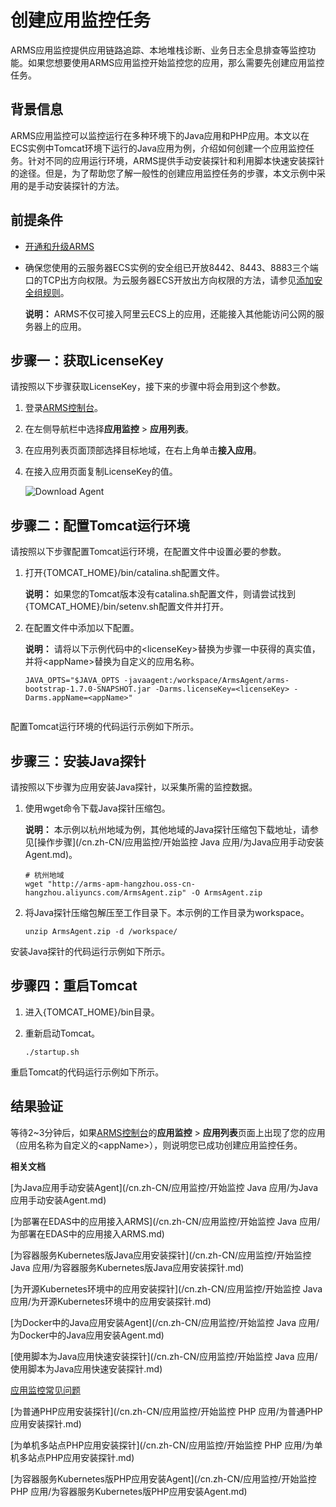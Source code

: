 # 创建应用监控任务

ARMS应用监控提供应用链路追踪、本地堆栈诊断、业务日志全息排查等监控功能。如果您想要使用ARMS应用监控开始监控您的应用，那么需要先创建应用监控任务。

## 背景信息

ARMS应用监控可以监控运行在多种环境下的Java应用和PHP应用。本文以在ECS实例中Tomcat环境下运行的Java应用为例，介绍如何创建一个应用监控任务。针对不同的应用运行环境，ARMS提供手动安装探针和利用脚本快速安装探针的途径。但是，为了帮助您了解一般性的创建应用监控任务的步骤，本文示例中采用的是手动安装探针的方法。

## 前提条件

-   [开通和升级ARMS](/cn.zh-CN/快速入门/开通和升级ARMS.md)
-   确保您使用的云服务器ECS实例的安全组已开放8442、8443、8883三个端口的TCP出方向权限。为云服务器ECS开放出方向权限的方法，请参见[添加安全组规则](/cn.zh-CN/安全/安全组/添加安全组规则.md)。

    **说明：** ARMS不仅可接入阿里云ECS上的应用，还能接入其他能访问公网的服务器上的应用。


## 步骤一：获取LicenseKey

请按照以下步骤获取LicenseKey，接下来的步骤中将会用到这个参数。

1.  登录[ARMS控制台](https://arms.console.aliyun.com/#/home)。
2.  在左侧导航栏中选择**应用监控** \> **应用列表**。
3.  在应用列表页面顶部选择目标地域，在右上角单击**接入应用**。
4.  在接入应用页面复制LicenseKey的值。

    ![Download Agent](https://static-aliyun-doc.oss-accelerate.aliyuncs.com/assets/img/zh-CN/6611994061/p44353.png)


## 步骤二：配置Tomcat运行环境

请按照以下步骤配置Tomcat运行环境，在配置文件中设置必要的参数。

1.  打开\{TOMCAT\_HOME\}/bin/catalina.sh配置文件。

    **说明：** 如果您的Tomcat版本没有catalina.sh配置文件，则请尝试找到\{TOMCAT\_HOME\}/bin/setenv.sh配置文件并打开。

2.  在配置文件中添加以下配置。

    **说明：** 请将以下示例代码中的<licenseKey\>替换为步骤一中获得的真实值，并将<appName\>替换为自定义的应用名称。

    ```
    JAVA_OPTS="$JAVA_OPTS -javaagent:/workspace/ArmsAgent/arms-bootstrap-1.7.0-SNAPSHOT.jar -Darms.licenseKey=<licenseKey> -Darms.appName=<appName>"
                        
    ```


配置Tomcat运行环境的代码运行示例如下所示。

## 步骤三：安装Java探针

请按照以下步骤为应用安装Java探针，以采集所需的监控数据。

1.  使用wget命令下载Java探针压缩包。

    **说明：** 本示例以杭州地域为例，其他地域的Java探针压缩包下载地址，请参见[操作步骤](/cn.zh-CN/应用监控/开始监控 Java 应用/为Java应用手动安装Agent.md)。

    ```
    # 杭州地域
    wget "http://arms-apm-hangzhou.oss-cn-hangzhou.aliyuncs.com/ArmsAgent.zip" -O ArmsAgent.zip
    ```

2.  将Java探针压缩包解压至工作目录下。本示例的工作目录为workspace。

    ```
    unzip ArmsAgent.zip -d /workspace/
    ```


安装Java探针的代码运行示例如下所示。

## 步骤四：重启Tomcat

1.  进入\{TOMCAT\_HOME\}/bin目录。
2.  重新启动Tomcat。

    ```
    ./startup.sh
    ```


重启Tomcat的代码运行示例如下所示。

## 结果验证

等待2~3分钟后，如果[ARMS控制台](https://arms.console.aliyun.com/#/home)的**应用监控** \> **应用列表**页面上出现了您的应用（应用名称为自定义的<appName\>），则说明您已成功创建应用监控任务。

**相关文档**  


[为Java应用手动安装Agent](/cn.zh-CN/应用监控/开始监控 Java 应用/为Java应用手动安装Agent.md)

[为部署在EDAS中的应用接入ARMS](/cn.zh-CN/应用监控/开始监控 Java 应用/为部署在EDAS中的应用接入ARMS.md)

[为容器服务Kubernetes版Java应用安装探针](/cn.zh-CN/应用监控/开始监控 Java 应用/为容器服务Kubernetes版Java应用安装探针.md)

[为开源Kubernetes环境中的应用安装探针](/cn.zh-CN/应用监控/开始监控 Java 应用/为开源Kubernetes环境中的应用安装探针.md)

[为Docker中的Java应用安装Agent](/cn.zh-CN/应用监控/开始监控 Java 应用/为Docker中的Java应用安装Agent.md)

[使用脚本为Java应用快速安装探针](/cn.zh-CN/应用监控/开始监控 Java 应用/使用脚本为Java应用快速安装探针.md)

[应用监控常见问题](/cn.zh-CN/应用监控/应用监控常见问题.md)

[为普通PHP应用安装探针](/cn.zh-CN/应用监控/开始监控 PHP 应用/为普通PHP应用安装探针.md)

[为单机多站点PHP应用安装探针](/cn.zh-CN/应用监控/开始监控 PHP 应用/为单机多站点PHP应用安装探针.md)

[为容器服务Kubernetes版PHP应用安装Agent](/cn.zh-CN/应用监控/开始监控 PHP 应用/为容器服务Kubernetes版PHP应用安装Agent.md)

